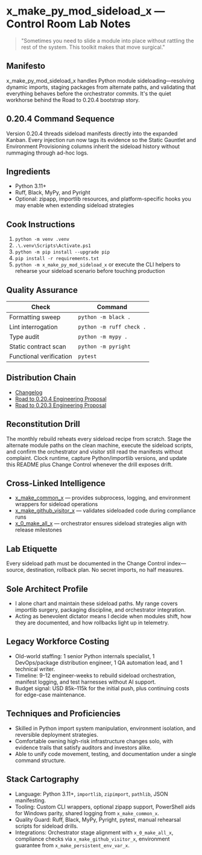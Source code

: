 # x_make_py_mod_sideload_x — Control Room Lab Notes

> "Sometimes you need to slide a module into place without rattling the rest of the system. This toolkit makes that move surgical."

## Manifesto
x_make_py_mod_sideload_x handles Python module sideloading—resolving dynamic imports, staging packages from alternate paths, and validating that everything behaves before the orchestrator commits. It's the quiet workhorse behind the Road to 0.20.4 bootstrap story.

## 0.20.4 Command Sequence
Version 0.20.4 threads sideload manifests directly into the expanded Kanban. Every injection run now tags its evidence so the Static Gauntlet and Environment Provisioning columns inherit the sideload history without rummaging through ad-hoc logs.

## Ingredients
- Python 3.11+
- Ruff, Black, MyPy, and Pyright
- Optional: zipapp, importlib resources, and platform-specific hooks you may enable when extending sideload strategies

## Cook Instructions
1. `python -m venv .venv`
2. `.\.venv\Scripts\Activate.ps1`
3. `python -m pip install --upgrade pip`
4. `pip install -r requirements.txt`
5. `python -m x_make_py_mod_sideload_x` or execute the CLI helpers to rehearse your sideload scenario before touching production

## Quality Assurance
| Check | Command |
| --- | --- |
| Formatting sweep | `python -m black .`
| Lint interrogation | `python -m ruff check .`
| Type audit | `python -m mypy .`
| Static contract scan | `python -m pyright`
| Functional verification | `pytest`

## Distribution Chain
- [Changelog](./CHANGELOG.md)
- [Road to 0.20.4 Engineering Proposal](../x_0_make_all_x/Change%20Control/0.20.4/Road%20to%200.20.4%20Engineering%20Proposal.md)
- [Road to 0.20.3 Engineering Proposal](../x_0_make_all_x/Change%20Control/0.20.3/Road%20to%200.20.3%20Engineering%20Proposal.md)

## Reconstitution Drill
The monthly rebuild reheats every sideload recipe from scratch. Stage the alternate module paths on the clean machine, execute the sideload scripts, and confirm the orchestrator and visitor still read the manifests without complaint. Clock runtime, capture Python/importlib versions, and update this README plus Change Control whenever the drill exposes drift.

## Cross-Linked Intelligence
- [x_make_common_x](../x_make_common_x/README.md) — provides subprocess, logging, and environment wrappers for sideload operations
- [x_make_github_visitor_x](../x_make_github_visitor_x/README.md) — validates sideloaded code during compliance runs
- [x_0_make_all_x](../x_0_make_all_x/README.md) — orchestrator ensures sideload strategies align with release milestones

## Lab Etiquette
Every sideload path must be documented in the Change Control index—source, destination, rollback plan. No secret imports, no half measures.

## Sole Architect Profile
- I alone chart and maintain these sideload paths. My range covers importlib surgery, packaging discipline, and orchestrator integration.
- Acting as benevolent dictator means I decide when modules shift, how they are documented, and how rollbacks light up in telemetry.

## Legacy Workforce Costing
- Old-world staffing: 1 senior Python internals specialist, 1 DevOps/package distribution engineer, 1 QA automation lead, and 1 technical writer.
- Timeline: 9-12 engineer-weeks to rebuild sideload orchestration, manifest logging, and test harnesses without AI support.
- Budget signal: USD 85k–115k for the initial push, plus continuing costs for edge-case maintenance.

## Techniques and Proficiencies
- Skilled in Python import system manipulation, environment isolation, and reversible deployment strategies.
- Comfortable owning high-risk infrastructure changes solo, with evidence trails that satisfy auditors and investors alike.
- Able to unify code movement, testing, and documentation under a single command structure.

## Stack Cartography
- Language: Python 3.11+, `importlib`, `zipimport`, `pathlib`, JSON manifesting.
- Tooling: Custom CLI wrappers, optional zipapp support, PowerShell aids for Windows parity, shared logging from `x_make_common_x`.
- Quality Guard: Ruff, Black, MyPy, Pyright, pytest, manual rehearsal scripts for sideload drills.
- Integrations: Orchestrator stage alignment with `x_0_make_all_x`, compliance checks via `x_make_github_visitor_x`, environment guarantee from `x_make_persistent_env_var_x`.
